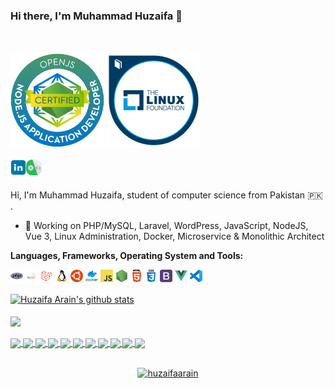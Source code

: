 ### Hi there, I'm Muhammad Huzaifa 👋

<br/>
<br/>
<code><img height="150" src="assets/jsnad-openjs-node-js-application-developer.png"></code>
<code><img height="150" src="assets/lfw211-node-js-application-development.png"></code>
<br/>
<br/>
<a href="https://linkedin.com/in/huzaifaarain">
  <img align="left" alt="Huzaifa Arain | LinkedIn" width="25px" src="https://raw.githubusercontent.com/huzaifaarain/huzaifaarain/master/assets/linkedin.png" />
</a>
<a href="https://www.hackerrank.com/huzaifaarain">
  <img align="left" alt="Huzaifa Arain | Hacker Rank" width="25px" src="https://raw.githubusercontent.com/huzaifaarain/huzaifaarain/master/assets/hackerrank.png" />
</a>

<br />
<br />

Hi, I'm Muhammad Huzaifa, student of computer science from Pakistan 🇵🇰 .

- 🔭 Working on PHP/MySQL, Laravel, WordPress, JavaScript, NodeJS, Vue 3, Linux Administration, Docker, Microservice & Monolithic Architect

**Languages, Frameworks, Operating System and Tools:**  

<code><img height="20" src="https://raw.githubusercontent.com/github/explore/80688e429a7d4ef2fca1e82350fe8e3517d3494d/topics/php/php.png"></code>
<code><img height="20" src="https://raw.githubusercontent.com/github/explore/80688e429a7d4ef2fca1e82350fe8e3517d3494d/topics/mysql/mysql.png"></code>
<code><img height="20" src="https://raw.githubusercontent.com/github/explore/80688e429a7d4ef2fca1e82350fe8e3517d3494d/topics/laravel/laravel.png"></code>
<code><img height="20" src="https://raw.githubusercontent.com/github/explore/5c058a388828bb5fde0bcafd4bc867b5bb3f26f3/topics/linux/linux.png"></code>
<code><img height="20" src="https://raw.githubusercontent.com/github/explore/80688e429a7d4ef2fca1e82350fe8e3517d3494d/topics/ubuntu/ubuntu.png"></code>
<code><img height="20" src="https://raw.githubusercontent.com/github/explore/80688e429a7d4ef2fca1e82350fe8e3517d3494d/topics/docker/docker.png"></code>
<code><img height="20" src="https://raw.githubusercontent.com/github/explore/80688e429a7d4ef2fca1e82350fe8e3517d3494d/topics/javascript/javascript.png"></code>
<code><img height="20" src="https://raw.githubusercontent.com/github/explore/80688e429a7d4ef2fca1e82350fe8e3517d3494d/topics/nodejs/nodejs.png"></code>
<code><img height="20" src="https://raw.githubusercontent.com/github/explore/80688e429a7d4ef2fca1e82350fe8e3517d3494d/topics/html/html.png"></code>
<code><img height="20" src="https://raw.githubusercontent.com/github/explore/80688e429a7d4ef2fca1e82350fe8e3517d3494d/topics/css/css.png"></code>
<code><img height="20" src="https://raw.githubusercontent.com/github/explore/80688e429a7d4ef2fca1e82350fe8e3517d3494d/topics/bootstrap/bootstrap.png"></code>
<code><img height="20" src="https://raw.githubusercontent.com/github/explore/80688e429a7d4ef2fca1e82350fe8e3517d3494d/topics/vue/vue.png"></code>
<code><img height="20" src="https://raw.githubusercontent.com/github/explore/80688e429a7d4ef2fca1e82350fe8e3517d3494d/topics/visual-studio-code/visual-studio-code.png"></code>

<a href="https://github.com/huzaifaarain/github-readme-stats">
  <img align="center" src="https://github-readme-stats.vercel.app/api?username=huzaifaarain&show_icons=true&include_all_commits=true&theme=material-palenight&count_private=true" alt="Huzaifa Arain's github stats" />
</a>

<br />
<br />

<a href="https://github.com/huzaifaarain/github-readme-stats">
  <img align="center" src="https://github-readme-stats.vercel.app/api/top-langs/?username=huzaifaarain&layout=compact&theme=material-palenight" />
</a>

<br />
<br />

<a href="https://github.com/laravel/framework">
  <img align="center" src="https://github-readme-stats.vercel.app/api/pin/?username=laravel&repo=framework&theme=material-palenight" />
</a>
<a href="https://github.com/laravel/laravel">
  <img align="center" src="https://github-readme-stats.vercel.app/api/pin/?username=laravel&repo=laravel&theme=material-palenight" />
</a>
<a href="https://github.com/laravel/ui">
  <img align="center" src="https://github-readme-stats.vercel.app/api/pin/?username=laravel&repo=ui&theme=material-palenight" />
</a>
<a href="https://github.com/laravel/sanctum">
  <img align="center" src="https://github-readme-stats.vercel.app/api/pin/?username=laravel&repo=sanctum&theme=material-palenight" />
</a>
<a href="https://github.com/laravel/passport">
  <img align="center" src="https://github-readme-stats.vercel.app/api/pin/?username=laravel&repo=passport&theme=material-palenight" />
</a>
<a href="https://github.com/laravel/breeze">
  <img align="center" src="https://github-readme-stats.vercel.app/api/pin/?username=laravel&repo=breeze&theme=material-palenight" />
</a>
<a href="https://github.com/laravel/telescope">
  <img align="center" src="https://github-readme-stats.vercel.app/api/pin/?username=laravel&repo=telescope&theme=material-palenight" />
</a>
<a href="https://github.com/laravel/cashier-stripe">
  <img align="center" src="https://github-readme-stats.vercel.app/api/pin/?username=laravel&repo=cashier-stripe&theme=material-palenight" />
</a>
<a href="https://github.com/laravel/socialite">
  <img align="center" src="https://github-readme-stats.vercel.app/api/pin/?username=laravel&repo=socialite&theme=material-palenight" />
</a>
<a href="https://github.com/yajra/laravel-datatables">
  <img align="center" src="https://github-readme-stats.vercel.app/api/pin/?username=yajra&repo=laravel-datatables&theme=material-palenight" />
</a>
<a href="https://github.com/barryvdh/laravel-debugbar">
  <img align="center" src="https://github-readme-stats.vercel.app/api/pin/?username=barryvdh&repo=laravel-debugbar&theme=material-palenight" />
</a>

<br />
<br />

<p align="center">
<a href="https://github.com/huzaifaarain/">
<img width="170px" height="24" src="https://profile-counter.glitch.me/huzaifaarain/count.svg" alt="huzaifaarain" />
</a> </p>
<br>

